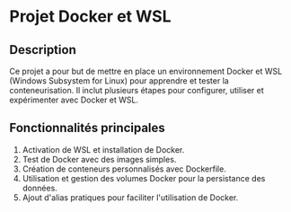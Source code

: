 # Projet Docker et WSL

## Description
Ce projet a pour but de mettre en place un environnement Docker et WSL (Windows Subsystem for Linux) pour apprendre et tester la conteneurisation. Il inclut plusieurs étapes pour configurer, utiliser et expérimenter avec Docker et WSL.

## Fonctionnalités principales
1. Activation de WSL et installation de Docker.
2. Test de Docker avec des images simples.
3. Création de conteneurs personnalisés avec Dockerfile.
4. Utilisation et gestion des volumes Docker pour la persistance des données.
5. Ajout d'alias pratiques pour faciliter l'utilisation de Docker.






